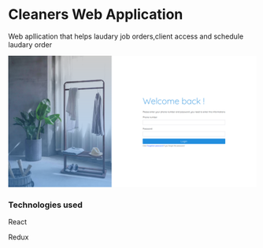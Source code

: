 
<h1>Cleaners Web Application</h1>
<p>Web apllication that helps laudary job orders,client access and schedule laudary order</p>
<img src="screen.png"/>

<h3>Technologies used</h3>
<p>React<p>
<p>Redux<p>
